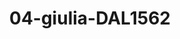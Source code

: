 ---
title: 04-giulia-DAL1562
image: /v1543919832/viterbo/04-giulia-DAL1562.jpg
brand: dalin
layout: vestito
---